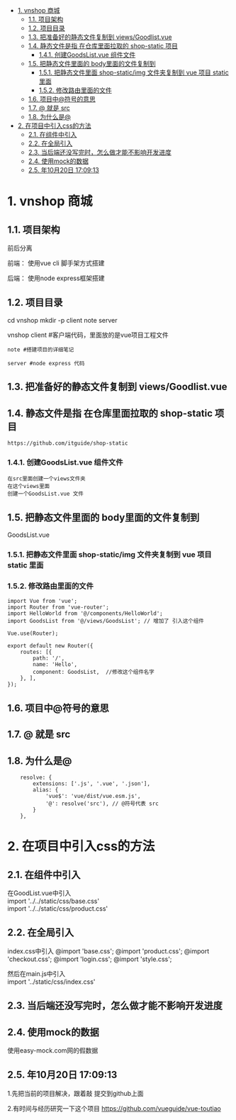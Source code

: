 <!-- TOC -->

- [1. vnshop 商城](#1-vnshop-商城)
    - [1.1. 项目架构](#11-项目架构)
    - [1.2. 项目目录](#12-项目目录)
    - [1.3. 把准备好的静态文件复制到 views/Goodlist.vue](#13-把准备好的静态文件复制到-viewsgoodlistvue)
    - [1.4. 静态文件是指 在仓库里面拉取的 shop-static 项目](#14-静态文件是指-在仓库里面拉取的-shop-static-项目)
        - [1.4.1. 创建GoodsList.vue 组件文件](#141-创建goodslistvue-组件文件)
    - [1.5. 把静态文件里面的 body里面的文件复制到](#15-把静态文件里面的-body里面的文件复制到)
        - [1.5.1. 把静态文件里面 shop-static/img 文件夹复制到 vue 项目 static 里面](#151-把静态文件里面-shop-staticimg-文件夹复制到-vue-项目-static-里面)
        - [1.5.2. 修改路由里面的文件](#152-修改路由里面的文件)
    - [1.6. 项目中@符号的意思](#16-项目中符号的意思)
    - [1.7. @ 就是 src](#17--就是-src)
    - [1.8. 为什么是@](#18-为什么是)
- [2. 在项目中引入css的方法](#2-在项目中引入css的方法)
    - [2.1. 在组件中引入](#21-在组件中引入)
    - [2.2. 在全局引入](#22-在全局引入)
    - [2.3. 当后端还没写完时，怎么做才能不影响开发进度](#23-当后端还没写完时怎么做才能不影响开发进度)
    - [2.4. 使用mock的数据](#24-使用mock的数据)
    - [2.5. 年10月20日 17:09:13](#25-年10月20日-170913)

<!-- /TOC -->
# 1. vnshop 商城

## 1.1. 项目架构
前后分离

前端：
    使用vue cli 脚手架方式搭建

后端：
    使用node express框架搭建


## 1.2. 项目目录
cd vnshop
mkdir -p client note server

vnshop
    client #客户端代码，里面放的是vue项目工程文件

    note #搭建项目的详细笔记
        
    server #node express 代码


## 1.3. 把准备好的静态文件复制到 views/Goodlist.vue

## 1.4. 静态文件是指 在仓库里面拉取的 shop-static 项目
```
https://github.com/itguide/shop-static
```
### 1.4.1. 创建GoodsList.vue 组件文件
    在src里面创建一个views文件夹
    在这个views里面
    创建一个GoodsList.vue 文件


## 1.5. 把静态文件里面的 body里面的文件复制到
GoodsList.vue

<template>
    <div>
        复制的shop-static/views/goodList静态文件里面的body里面的内容
    </div>
</template>
<script>
    export default{

    }
</script>

### 1.5.1. 把静态文件里面 shop-static/img 文件夹复制到 vue 项目 static 里面


### 1.5.2. 修改路由里面的文件
```
import Vue from 'vue';
import Router from 'vue-router';
import HelloWorld from '@/components/HelloWorld';
import GoodsList from '@/views/GoodsList'; // 增加了 引入这个组件

Vue.use(Router);

export default new Router({
    routes: [{
        path: '/',
        name: 'Hello',
        component: GoodsList,  //修改这个组件名字
    }, ],
});
```



## 1.6. 项目中@符号的意思

## 1.7. @ 就是 src
## 1.8. 为什么是@
```
    resolve: {
        extensions: ['.js', '.vue', '.json'],
        alias: {
            'vue$': 'vue/dist/vue.esm.js',
            '@': resolve('src'), // @符号代表 src
        }
    },
```

# 2. 在项目中引入css的方法

## 2.1. 在组件中引入
在GoodList.vue中引入  
import '../../static/css/base.css'  
import '../../static/css/product.css'  

## 2.2. 在全局引入
index.css中引入
@import 'base.css';
@import 'product.css';
@import 'checkout.css';
@import 'login.css';
@import 'style.css';

然后在main.js中引入  
import '../static/css/index.css'


## 2.3. 当后端还没写完时，怎么做才能不影响开发进度

## 2.4. 使用mock的数据
使用easy-mock.com网的假数据




## 2.5. 年10月20日 17:09:13
1.先把当前的项目解决，跟着敲
提交到github上面

2.有时间与经历研究一下这个项目
https://github.com/vueguide/vue-toutiao